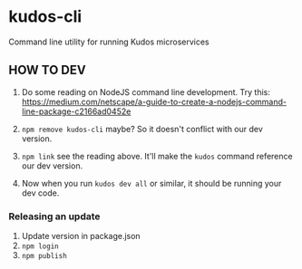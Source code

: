 # kudos-cli

Command line utility for running Kudos microservices

## HOW TO DEV
1. Do some reading on NodeJS command line development. Try this: https://medium.com/netscape/a-guide-to-create-a-nodejs-command-line-package-c2166ad0452e

1. `npm remove kudos-cli` maybe? So it doesn't conflict with our dev version.

1. `npm link` see the reading above. It'll make the `kudos` command reference our dev version.

1. Now when you run `kudos dev all` or similar, it should be running your dev code.

### Releasing an update
1. Update version in package.json 
2. `npm login`
3. `npm publish`
